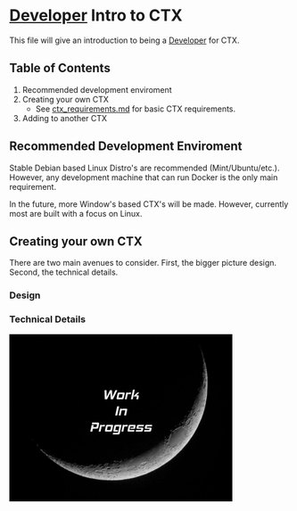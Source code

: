 # [Developer](terms.md "Someone who contributes to the CTX Project's code or documentation.") Intro to CTX

This file will give an introduction to being a [Developer](terms.md "Someone who contributes to the CTX Project's code or documentation.") for CTX.

## Table of Contents

1. Recommended development enviroment
1. Creating your own CTX
    - See [ctx_requirements.md](ctx_requirements.md) for basic CTX requirements.
1. Adding to another CTX


## Recommended Development Enviroment

Stable Debian based Linux Distro's are recommended (Mint/Ubuntu/etc.). However, any development machine that can run Docker is the only main requirement.

In the future, more Window's based CTX's will be made. However, currently most are built with a focus on Linux.

## Creating your own CTX

There are two main avenues to consider. First, the bigger picture design. Second, the technical details.

### Design

### Technical Details

![image](images/wip_small.jpg)